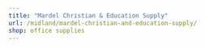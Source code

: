 ```yaml
---
title: "Mardel Christian & Education Supply"
url: /midland/mardel-christian-and-education-supply/
shop: office supplies
---
```

